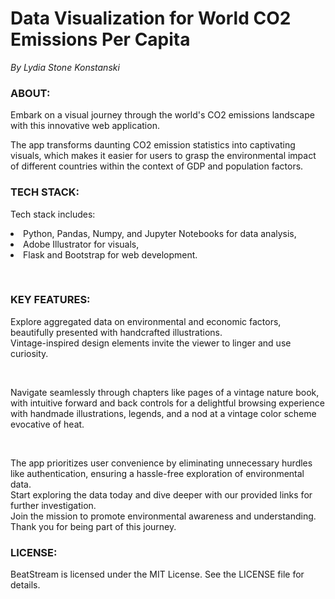 # Data Visualization for World CO2 Emissions Per Capita <br>
*By Lydia Stone Konstanski*

### ABOUT:
<p>Embark on a visual journey through the world's CO2 emissions landscape with this innovative web application.<p>

<p>The app transforms daunting CO2 emission statistics into captivating visuals, which makes it easier for users to grasp the environmental impact of different countries within the context of GDP and population factors.

### TECH STACK: 
Tech stack includes: <li>Python, Pandas, Numpy, and Jupyter Notebooks for data analysis, <li>Adobe Illustrator for visuals, <li>Flask and Bootstrap for web development.<p> 
<br>

### KEY FEATURES:
<p>Explore aggregated data on environmental and economic factors, beautifully presented with handcrafted illustrations.<br>Vintage-inspired design elements invite the viewer to linger and use curiosity.<p> 
<br>
<p>Navigate seamlessly through chapters like pages of a vintage nature book, with intuitive forward and back controls for a delightful browsing experience with handmade illustrations, legends, and a nod at a vintage color scheme evocative of heat.
<p><br>
<p> The app prioritizes user convenience by eliminating unnecessary hurdles like authentication, ensuring a hassle-free exploration of environmental data.<br>
Start exploring the data today and dive deeper with our provided links for further investigation.<br>
Join the mission to promote environmental awareness and understanding. Thank you for being part of this journey.<p>

### LICENSE:
BeatStream is licensed under the MIT License. See the LICENSE file for details.